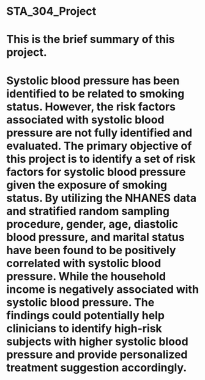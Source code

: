 # STA_304_Project

# This is the brief summary of this project. 
# Systolic blood pressure has been identified to be related to smoking status. However, the risk factors associated with systolic blood pressure are not fully identified and evaluated. The primary objective of this project is to identify a set of risk factors for systolic blood pressure given the exposure of smoking status. By utilizing the NHANES data and stratified random sampling procedure, gender, age, diastolic blood pressure, and marital status have been found to be positively correlated with systolic blood pressure. While the household income is negatively associated with systolic blood pressure. The findings could potentially help clinicians to identify high-risk subjects with higher systolic blood pressure and provide personalized treatment suggestion accordingly.
